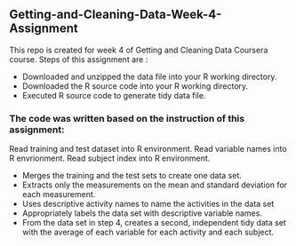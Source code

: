 ## Getting-and-Cleaning-Data-Week-4-Assignment
This repo is created for week 4 of Getting and Cleaning Data Coursera course.
Steps of this assignment are :
* Downloaded and unzipped the data file into your R working directory.
* Downloaded the R source code into your R working directory.
* Executed R source code to generate tidy data file.

### The code was written based on the instruction of this assignment:

Read training and test dataset into R environment. Read variable names into R envrionment. Read subject index into R environment.
* Merges the training and the test sets to create one data set.
* Extracts only the measurements on the mean and standard deviation for each measurement.
* Uses descriptive activity names to name the activities in the data set
* Appropriately labels the data set with descriptive variable names.
* From the data set in step 4, creates a second, independent tidy data set with the average of each variable for each activity and each subject.
